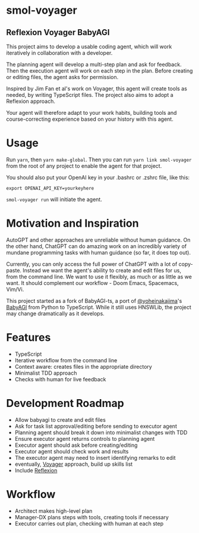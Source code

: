 # smol-voyager

## Reflexion Voyager BabyAGI

This project aims to develop a usable coding agent, which will work iteratively in collaboration with a developer.

The planning agent will develop a multi-step plan and ask for feedback. Then the execution agent will work on each step in the plan. Before creating or editing files, the agent asks for permission.

Inspired by Jim Fan et al's work on Voyager, this agent will create tools as needed, by writing TypeScript files. The project also aims to adopt a Reflexion approach.

Your agent will therefore adapt to your work habits, building tools and course-correcting experience based on your history with this agent.

# Usage

Run `yarn`, then `yarn make-global`. Then you can run `yarn link smol-voyager` from the root of any project to enable the agent for that project.

You should also put your OpenAI key in your .bashrc or .zshrc file, like this:

```
export OPENAI_API_KEY=yourkeyhere
```

`smol-voyager run` will initiate the agent.

# Motivation and Inspiration

AutoGPT and other approaches are unreliable without human guidance. On the other hand, ChatGPT can do amazing work on an incredibly variety of mundane programming tasks with human guidance (so far, it does top out).

Currently, you can only access the full power of ChatGPT with a lot of copy-paste. Instead we want the agent's ability to create and edit files for us, from the command line. We want to use it flexibly, as much or as little as we want. It should complement our workflow - Doom Emacs, Spacemacs, Vim/Vi.

This project started as a fork of BabyAGI-ts, a port of [@yoheinakajima](https://twitter.com/yoheinakajima)'s [BabyAGI](https://github.com/yoheinakajima/babyagi) from Python to TypeScript. While it still uses HNSWLib, the project may change dramatically as it develops.

# Features

- TypeScript
- Iterative workflow from the command line
- Context aware: creates files in the appropriate directory
- Minimalist TDD approach
- Checks with human for live feedback

# Development Roadmap

- Allow babyagi to create and edit files
- Ask for task list approval/editing before sending to executor agent
- Planning agent should break it down into minimalist changes with TDD
- Ensure executor agent returns controls to planning agent
- Executor agent should ask before creating/editing
- Executor agent should check work and results
- The executor agent may need to insert identifying remarks to edit
- eventually, [Voyager](https://github.com/MineDojo/Voyager/tree/main/voyager) approach, build up skills list
- Include [Reflexion](https://github.com/noahshinn024/reflexion)

# Workflow
- Architect makes high-level plan
- Manager-DX plans steps with tools, creating tools if necessary
- Executor carries out plan, checking with human at each step

